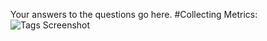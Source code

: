Your answers to the questions go here.
#Collecting Metrics: 
![Tags Screenshot](https://github.com/agallav/hiring-engineers/blob/draft/screenshots/host_tags_screenshot.png)
